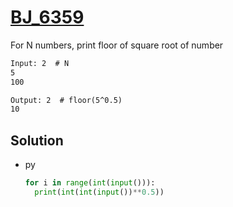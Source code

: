# [BJ_6359](https://acmicpc.net/problem/6359)

For N numbers, print floor of square root of number

```txt
Input: 2  # N
5
100

Output: 2  # floor(5^0.5)
10
```

## Solution

* py

  ```py
  for i in range(int(input())):
    print(int(int(input())**0.5))
  ```
